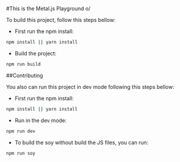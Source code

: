 #This is the Metal.js Playground o/

To build this project, follow this steps bellow:

- First run the npm install:

```sh
npm install || yarn install
```

- Build the project:

```sh
npm run build
```

##Contributing

You also can run this project in dev mode following this steps bellow:

- First run the npm install:

```sh
npm install || yarn install
```

- Run in the dev mode:

```sh
npm run dev
```

- To build the soy without build the JS files, you can run:

```sh
npm run soy
```